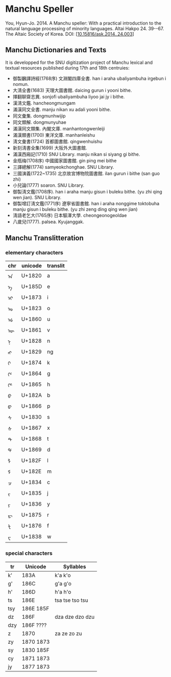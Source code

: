 Manchu Speller
================================

You, Hyun-Jo. 2014. A Manchu speller: With a practical introduction to the natural language
processing of minority languages. Altai Hakpo 24. 39--67. The Altaic Society of Korea. DOI: [[10.15816/ask.2014..24.003](http://doi.org/10.15816/ask.2014..24.003)]

Manchu Dictionaries and Texts
--------------------------------

It is developped for the SNU digitization project of Manchu lexical and
textual resources published during 17th and 18th centruies:

* 御製飜譯詩經(1768序) 文淵閣四庫全書. han i araha ubaliyambuha irgebun i nomun.
* 大淸全書(1683) 天理大圖書館. daicing gurun i yooni bithe.
*  擇翻聊齋志異. sonjofi ubaliyambuha liyoo jai jy i bithe.
*  漢淸文鑑. hancheongmungam
*  滿漢同文全書. manju nikan xu adali yooni bithe.
*  同文彙集. dongmunhwijip
*  同文類解. dongmunyuhae
* 滿漢同文類集. 內閣文庫. manhantongwenleiji
*  滿漢類書(1700) 東洋文庫. manhanleishu
* 淸文彙書(1724) 首都圖書館. qingwenhuishu
* 新刻淸書全集(1699) 大阪外大圖書館. 
* 滿漢西廂記(1710) SNU Library. manju nikan si siyang gi bithe.
* 金甁梅(1708序)  中國國家圖書館. gin ping mei bithe
* 三譯總解(1774) samyeokchonghae. SNU Library. 
* 三國演義(1722~1735) 北京故宮博物院圖書館. ilan gurun i bithe (san guo zhi)
* 小兒論(1777) soaron. SNU Library.
* 御製淸文鑑(1708序).  han i araha manju gisun i buleku bithe. (yu zhi qing wen jian). SNU Library.
* 御製增訂淸文鑑(1771序) 遼寧省圖書館. han i araha nonggime toktobuha manju gisun i buleku bithe.  (yu zhi zeng ding qing wen jian)
* 淸語老乞大(1765序) 日本驅澤大學. cheongeonogeoldae
* 八歲兒(1777). palsea. Kyujanggak.



Manchu Translitteration
--------------------------------

### elementary characters

| chr | unicode | translit |
|----|----------|----------|
| ᠠ | U+1820 | a  |
| ᡝ | U+185D | e  |
| ᡳ | U+1873 | i  |
| ᠣ | U+1823 | o  |
| ᡠ | U+1860 | u  |
| ᡡ | U+1861 | v  |
| ᠨ | U+1828 | n  |
| ᠩ | U+1829 | ng  |
| ᡴ | U+1874 | k  |
| ᡤ | U+1864 | g  |
| ᡥ | U+1865 | h  |
| ᠪ | U+182A | b  |
| ᡦ | U+1866 | p  |
| ᠰ | U+1830 | s  |
| ᡧ | U+1867 | x  |
| ᡨ | U+1868 | t  |
| ᡩ | U+1869 | d  |
| ᠯ | U+182F | l  |
| ᠮ | U+182E | m  |
| ᠴ | U+1834 | c  |
| ᠵ | U+1835 | j  |
| ᠶ | U+1836 | y  |
| ᡵ | U+1875 | r  |
| ᡶ | U+1876 | f  |
| ᠸ | U+1838 | w  |

### special characters

| tr  | Unicode   | Syllables       |
|-----|-----------|-----------------|
| k'  | 183A      | k'a k'o         |
| g'  | 186C      | g'a g'o         |
| h'  | 186D      | h'a h'o         |
| ts  | 186E      | tsa tse tso tsu |
| tsy | 186E 185F |                 |
| dz  | 186F      | dza dze dzo dzu |
| dzy | 186F ???? |                 |
| z   | 1870      | za ze zo zu     |
| zy  | 1870 1873 |                 |
| sy  | 1830 185F |                 |
| cy  | 1871 1873 |                 |
| jy  | 1877 1873 |                 |
